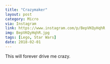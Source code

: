 ```yaml
---
title: "Crazymaker"
layout: post
category: Micro
via: Instagram
link: https://www.instagram.com/p/BepVKQyHqhR
img: BepVKQyHqhR.jpg
tags: [Lego, Star Wars]
date: 2018-02-01
---
```

This will forever drive me crazy.